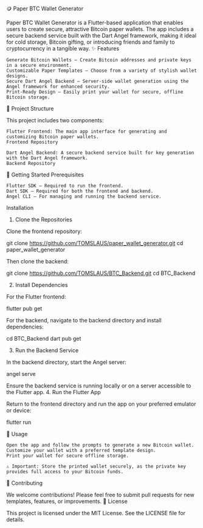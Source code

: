 🪙 Paper BTC Wallet Generator

Paper BTC Wallet Generator is a Flutter-based application that enables users to create secure, attractive Bitcoin paper wallets. The app includes a secure backend service built with the Dart Angel framework, making it ideal for cold storage, Bitcoin gifting, or introducing friends and family to cryptocurrency in a tangible way.
✨ Features

    Generate Bitcoin Wallets – Create Bitcoin addresses and private keys in a secure environment.
    Customizable Paper Templates – Choose from a variety of stylish wallet designs.
    Secure Dart Angel Backend – Server-side wallet generation using the Angel framework for enhanced security.
    Print-Ready Design – Easily print your wallet for secure, offline Bitcoin storage.

📁 Project Structure

This project includes two components:

    Flutter Frontend: The main app interface for generating and customizing Bitcoin paper wallets.
    Frontend Repository

    Dart Angel Backend: A secure backend service built for key generation with the Dart Angel framework.
    Backend Repository

🚀 Getting Started
Prerequisites

    Flutter SDK – Required to run the frontend.
    Dart SDK – Required for both the frontend and backend.
    Angel CLI – For managing and running the backend service.

Installation
1. Clone the Repositories

Clone the frontend repository:

git clone https://github.com/TOMSLAUS/paper_wallet_generator.git
cd paper_wallet_generator

Then clone the backend:

git clone https://github.com/TOMSLAUS/BTC_Backend.git
cd BTC_Backend

2. Install Dependencies

For the Flutter frontend:

flutter pub get

For the backend, navigate to the backend directory and install dependencies:

cd BTC_Backend
dart pub get

3. Run the Backend Service

In the backend directory, start the Angel server:

angel serve

Ensure the backend service is running locally or on a server accessible to the Flutter app.
4. Run the Flutter App

Return to the frontend directory and run the app on your preferred emulator or device:

flutter run

🎉 Usage

    Open the app and follow the prompts to generate a new Bitcoin wallet.
    Customize your wallet with a preferred template design.
    Print your wallet for secure offline storage.

    ⚠️ Important: Store the printed wallet securely, as the private key provides full access to your Bitcoin funds.

🤝 Contributing

We welcome contributions! Please feel free to submit pull requests for new templates, features, or improvements.
📜 License

This project is licensed under the MIT License. See the LICENSE file for details.
